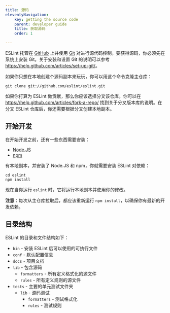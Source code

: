 ```yaml
---
title: 源码
eleventyNavigation:
    key: getting the source code
    parent: developer guide
    title: 获取源码
    order: 1

---
```


ESLint 托管在 [GitHub](https://github.com/eslint/eslint) 上并使用 [Git](https://git-scm.com/) 对进行源代码控制。要获得源码，你必须先在系统上安装 Git。关于安装和设置 Git 的说明可以参考 <https://help.github.com/articles/set-up-git/>。

如果你只想在本地创建个源码副本来玩玩，你可以用这个命令克隆主仓库：

```shell
git clone git://github.com/eslint/eslint.git
```

如果你打算为 ESLint 做贡献，那么你应该选择分叉该仓库。你可以在 <https://help.github.com/articles/fork-a-repo/> 找到关于分叉版本库的说明。在分叉 ESLint 仓库后，你还需要根据分叉创建本地副本。

## 开始开发

在开始开发之前，还有一些东西需要安装：

* [Node.JS](https://nodejs.org)
* [npm](https://www.npmjs.com/)

有本地副本，并安装了 Node.JS 和 npm，你就需要安装 ESLint 对依赖：

```shell
cd eslint
npm install
```

现在当你运行 `eslint` 时，它将运行本地副本并使用你的修改。

**注意**：每次从主仓库拉取后，都应该重新运行 `npm install`，以确保你有最新的开发依赖。

## 目录结构

ESLint 的目录和文件结构如下：

* `bin` - 安装 ESLint 后可以使用的可执行文件
* `conf` - 默认配置信息
* `docs` - 项目文档
* `lib` - 包含源码
    * `formatters` - 所有定义格式化的源文件
    * `rules` - 所有定义规则的源文件
* `tests` - 主要的单元测试文件夹
    * `lib` - 源码测试
        * `formatters` - 测试格式化
        * `rules` - 测试规则
